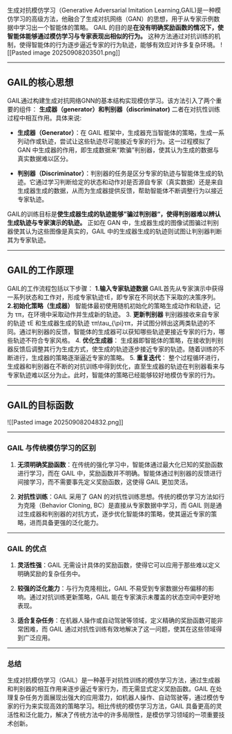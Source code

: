 生成对抗模仿学习（Generative Adversarial Imitation Learning,GAIL)是一种模仿学习的高级方法，他融合了生成对抗网络（GAN）的思想，用于从专家示例数据中学习出一个智能体的策略。
GAIL 的目的是**在没有明确奖励函数的情况下，使智能体能够通过模仿学习与专家表现出相似的行为。** 这种方法通过对抗训练的机制，使得智能体的行为逐步逼近专家的行为轨迹，能够有效应对许多复杂环境。
![[Pasted image 20250908203501.png]]

---
## GAIL的核心思想
GAIL通过构建生成对抗网络GNN的基本结构实现模仿学习。该方法引入了两个重要的组件：
**生成器（generator）和判别器（discriminator)**
二者在对抗性训练过程中相互作用。具体来说:
- **生成器（Generator）**：在 GAIL 框架中，生成器充当智能体的策略，生成一系列动作或轨迹，尝试让这些轨迹尽可能接近专家的行为。这一过程模拟了 GAN 中生成器的作用，即生成数据来“欺骗”判别器，使其认为生成的数据与真实数据难以区分。
    
- **判别器（Discriminator）**：判别器的任务是区分专家的轨迹与智能体生成的轨迹。它通过学习判断给定的状态和动作对是否源自专家（真实数据）还是来自生成器生成的数据，从而为生成器提供反馈，帮助智能体不断调整行为以接近专家轨迹。

GAIL的训练目标是**使生成器生成的轨迹能够”骗过判别器“，使得判别器难以辨认生成轨迹与专家演示的轨迹。**
正如在 GAN 中，生成器生成的图像试图骗过判别器使其认为这些图像是真实的，GAIL 中的生成器生成的轨迹则试图让判别器判断其为专家轨迹。

-----
## GAIL的工作原理
GAIL的工作流程包括以下步骤：
 **1.输入专家轨迹数据** 
GAIL首先从专家演示中获得一系列状态和工作对，形成专家轨迹τE，即专家在不同状态下采取的决策序列。
 **2.初始化策略（生成器）**
智能体最初使用随机初始化的策略生成动作和轨迹，记为 τπ，在环境中采取动作并生成新的轨迹。 
3. **更新判别器**
判别器接收来自专家的轨迹 τE 和生成器生成的轨迹 τπ\tau_{\pi}τπ，并试图分辨出这两类轨迹的不同。通过判别器的反馈，智能体的生成器可以获知哪些轨迹更接近专家的行为，哪些轨迹不符合专家风格。
4. **优化生成器**：
生成器即智能体的策略，在接收到判别器反馈后调整其行为生成方式，使生成的轨迹逐步接近专家的轨迹。随着训练的不断进行，生成器的策略逐渐逼近专家的策略。
5. **重复迭代**：
整个过程循环进行，生成器和判别器在不断的对抗训练中得到优化，直至生成器的轨迹在判别器看来与专家轨迹难以区分为止。此时，智能体的策略已经能够较好地模仿专家的行为。

---
## GAIL的目标函数
![[Pasted image 20250908204832.png]]

----
### GAIL 与传统模仿学习的区别

1. **无须明确奖励函数**：在传统的强化学习中，智能体通过最大化已知的奖励函数进行学习，而在 GAIL 中，奖励函数并不明确。智能体通过判别器的反馈进行间接学习，而不需要事先定义奖励函数，这使得 GAIL 更加灵活。
    
2. **对抗性训练**：GAIL 采用了 GAN 的对抗性训练思想。传统的模仿学习方法如行为克隆（Behavior Cloning, BC）是直接从专家数据中学习，而 GAIL 则是通过生成器和判别器的对抗方式，逐步优化智能体的策略，使其逼近专家的策略，进而具备更强的泛化能力。

---
### GAIL 的优点

1. **灵活性强**：GAIL 无需设计具体的奖励函数，使得它可以应用于那些难以定义明确奖励的复杂任务中。
    
2. **较强的泛化能力**：与行为克隆相比，GAIL 不易受到专家数据分布偏移的影响。通过对抗训练更新策略，GAIL 能在专家演示未覆盖的状态空间中更好地表现。
    
3. **适合复杂任务**：在机器人操作或自动驾驶等领域，定义精确的奖励函数可能非常困难，而 GAIL 通过对抗性训练有效地解决了这一问题，使其在这些领域得到广泛应用。

----
### 总结

生成对抗模仿学习（GAIL）是一种基于对抗性训练的模仿学习方法，通过生成器和判别器的相互作用来逐步逼近专家行为，而无需显式定义奖励函数。GAIL 在处理复杂任务方面展现出强大的应用潜力，如机器人操作、自动驾驶等，通过模仿专家的行为来实现高效的策略学习。相比传统的模仿学习方法，GAIL 具备更高的灵活性和泛化能力，解决了传统方法中的许多局限性，是模仿学习领域的一项重要技术创新。